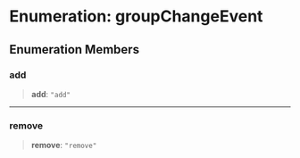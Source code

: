 # Enumeration: groupChangeEvent

## Enumeration Members

### add

> **add**: `"add"`

***

### remove

> **remove**: `"remove"`
